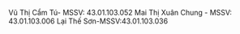 Vũ Thị Cẩm Tú- MSSV: 43.01.103.052
Mai Thị Xuân Chung - MSSV: 43.01.103.006
Lại Thế Sơn-MSSV:43.01.103.036
